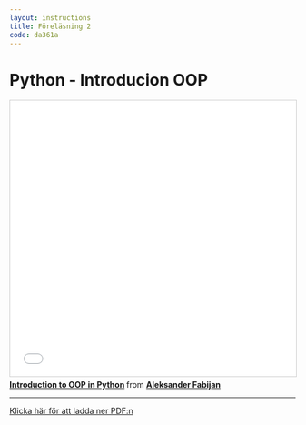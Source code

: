 ```yaml
---
layout: instructions
title: Föreläsning 2
code: da361a
---
```


# Python - Introducion OOP

<iframe src="//www.slideshare.net/slideshow/embed_code/key/g2pGQszDIA8Dxb" width="595" height="485" frameborder="0" marginwidth="0" marginheight="0" scrolling="no" style="border:1px solid #CCC; border-width:1px; margin-bottom:5px; max-width: 100%;" allowfullscreen> </iframe> <div style="margin-bottom:5px"> <strong> <a href="//www.slideshare.net/AleksanderFabijan/introduction-to-oop-in-python" title="Introduction to OOP in Python" target="_blank">Introduction to OOP in Python</a> </strong> from <strong><a href="//www.slideshare.net/AleksanderFabijan" target="_blank">Aleksander Fabijan</a></strong> </div>

---

[Klicka här för att ladda ner PDF:n](/assets/pdf/introductiontooopinpython.pdf)
